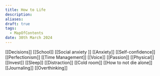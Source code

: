 ```yaml
---
title: How to Life
description: 
aliases: 
draft: true
tags:
  - MapOfContents
date: 30th March 2024
---
```

[[Decisions]]
[[School]]
[[Social anxiety ]]
[[Anxiety]]
[[Self-confidence]]
[[Perfectionism]]
[[Time Management]]
[[Voice]]
[[Passion]]
[[Physical]]
[[Invest]]
[[Sleep]]
[[Distraction]]
[[Cold room]]
[[How to not die alone]]
[[Journaling]]
[[Overthinking]]